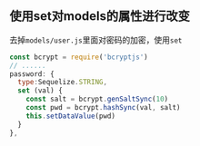 ## 使用set对models的属性进行改变

去掉`models/user.js`里面对密码的加密，使用`set`

```js
const bcrypt = require('bcryptjs')
// ......
password: {
  type:Sequelize.STRING,
  set (val) {
    const salt = bcrypt.genSaltSync(10)
    const pwd = bcrypt.hashSync(val, salt)
    this.setDataValue(pwd)
  }
},
```
